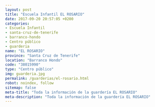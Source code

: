 ```yaml
---
layout: post
title: "Escuela Infantil EL ROSARIO"
date: 2017-09-20 20:57:05 +0200
categories:
- Escuela Infantil
- santa-cruz-de-tenerife
- barranco-hondo
- Centro público
- guarderia
name: "EL ROSARIO"
province: "Santa Cruz de Tenerife"
location: "Barranco Hondo"
code: "38015990"
type: "Centro público"
img: guarderia.jpg
permalink: /guarderias/el-rosario.html
robot: noindex, follow
sitemap: false
meta-title: "Toda la información de la guardería EL ROSARIO"
meta-description: "Toda la información de la guardería EL ROSARIO"
---
```

